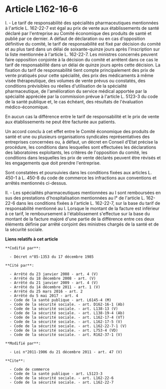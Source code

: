 # Article L162-16-6

I. - Le tarif de responsabilité des spécialités pharmaceutiques mentionnées à l'article L. 162-22-7 est égal au prix de vente
aux établissements de santé déclaré par l'entreprise au Comité économique des produits de santé et publié par ce dernier. A
défaut de déclaration ou en cas d'opposition définitive du comité, le tarif de responsabilité est fixé par décision du comité
et au plus tard dans un délai de soixante-quinze jours après l'inscription sur la liste mentionnée à l'article L. 162-22-7.
Les ministres concernés peuvent faire opposition conjointe à la décision du comité et arrêtent dans ce cas le tarif de
responsabilité dans un délai de quinze jours après cette décision. La fixation du tarif de responsabilité tient compte
principalement des prix de vente pratiqués pour cette spécialité, des prix des médicaments à même visée thérapeutique, des
volumes de vente prévus ou constatés, des conditions prévisibles ou réelles d'utilisation de la spécialité pharmaceutique, de
l'amélioration du service médical apportée par la spécialité appréciée par la commission prévue à l'article L. 5123-3 du code
de la santé publique et, le cas échéant, des résultats de l'évaluation médico-économique.

En aucun cas la différence entre le tarif de responsabilité et le prix de vente aux établissements ne peut être facturée aux
patients.

Un accord conclu à cet effet entre le Comité économique des produits de santé et une ou plusieurs organisations syndicales
représentatives des entreprises concernées ou, à défaut, un décret en Conseil d'Etat précise la procédure, les conditions
dans lesquelles sont effectuées les déclarations des laboratoires exploitants, les critères de l'opposition du comité, les
conditions dans lesquelles les prix de vente déclarés peuvent être révisés et les engagements que doit prendre l'entreprise.

Sont constatées et poursuivies dans les conditions fixées aux articles L. 450-1 à L. 450-8 du code de commerce les
infractions aux conventions et arrêtés mentionnés ci-dessus.

II. - Les spécialités pharmaceutiques mentionnées au I sont remboursées en sus des prestations d'hospitalisation mentionnées
au l° de l'article L. 162-22-6 dans les conditions fixées à l'article L. 162-22-7, sur la base du tarif de responsabilité
mentionné au I. Lorsque le montant de la facture est inférieur à ce tarif, le remboursement à l'établissement s'effectue sur
la base du montant de la facture majoré d'une partie de la différence entre ces deux éléments définie par arrêté conjoint des
ministres chargés de la santé et de la sécurité sociale.

**Liens relatifs à cet article**

	**Codifié par**:

	  - Décret n°85-1353 du 17 décembre 1985

	**Cité par**:

	  - Arrêté du 23 janvier 2008 - art. 4 (V)
	  - Arrêté du 18 décembre 2008 - art. (V)
	  - Arrêté du 21 janvier 2009 - art. 4 (V)
	  - Arrêté du 14 décembre 2011 - art. 1 (V)
	  - Arrêté du 25 mars 2016 - art. 2
	  - Arrêté du 5 mai 2017 - art. 4
	  - Code de la santé publique - art. L6145-4 (M)
	  - Code de la sécurité sociale. - art. D162-16-1 (Ab)
	  - Code de la sécurité sociale. - art. L138-13 (V)
	  - Code de la sécurité sociale. - art. L138-19-4 (Ab)
	  - Code de la sécurité sociale. - art. L162-17-4 (VT)
	  - Code de la sécurité sociale. - art. L162-17-5 (V)
	  - Code de la sécurité sociale. - art. L162-22-7-1 (V)
	  - Code de la sécurité sociale. - art. L753-4 (VD)
	  - Code de la sécurité sociale. - art. R162-37-1 (V)

	**Modifié par**:

	  - Loi n°2011-1906 du 21 décembre 2011 - art. 47 (V)

	**Cite**:

	  - Code de commerce
	  - Code de la santé publique - art. L5123-3
	  - Code de la sécurité sociale. - art. L162-22-6
	  - Code de la sécurité sociale. - art. L162-22-7
